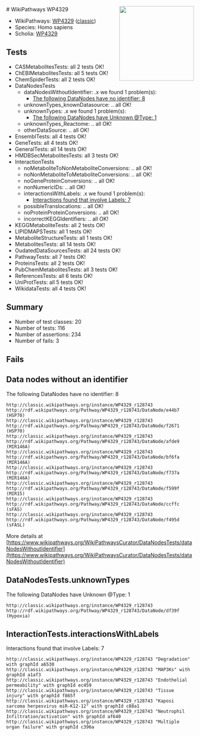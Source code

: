 <img style="float: right; width: 200px" src="https://upload.wikimedia.org/wikipedia/commons/thumb/8/83/Wplogo_with_text_500.png/640px-Wplogo_with_text_500.png" />
# WikiPathways WP4329

* WikiPathways: [WP4329](https://wikipathways.org/pathways/WP4329) ([classic](https://classic.wikipathways.org/instance/WP4329))
* Species: Homo sapiens
* Scholia: [WP4329](https://scholia.toolforge.org/wikipathways/WP4329)
## Tests
* CASMetabolitesTests: all 2 tests OK!
* ChEBIMetabolitesTests: all 5 tests OK!
* ChemSpiderTests: all 2 tests OK!
* DataNodesTests
    * dataNodesWithoutIdentifier: .x we found 1 problem(s):
        * [The following DataNodes have no identifier: 8](#d2d32fa7)
    * unknownTypes_knownDatasource: .. all OK!
    * unknownTypes: .x we found 1 problem(s):
        * [The following DataNodes have Unknown @Type: 1](#839973df)
    * unknownTypes_Reactome: .. all OK!
    * otherDataSource: .. all OK!
* EnsemblTests: all 4 tests OK!
* GeneTests: all 4 tests OK!
* GeneralTests: all 14 tests OK!
* HMDBSecMetabolitesTests: all 3 tests OK!
* InteractionTests
    * noMetaboliteToNonMetaboliteConversions: .. all OK!
    * noNonMetaboliteToMetaboliteConversions: .. all OK!
    * noGeneProteinConversions: .. all OK!
    * nonNumericIDs: .. all OK!
    * interactionsWithLabels: .x we found 1 problem(s):
        * [Interactions found that involve Labels: 7](#630d267e)
    * possibleTranslocations: .. all OK!
    * noProteinProteinConversions: .. all OK!
    * incorrectKEGGIdentifiers: .. all OK!
* KEGGMetaboliteTests: all 2 tests OK!
* LIPIDMAPSTests: all 1 tests OK!
* MetaboliteStructureTests: all 1 tests OK!
* MetabolitesTests: all 14 tests OK!
* OudatedDataSourcesTests: all 24 tests OK!
* PathwayTests: all 7 tests OK!
* ProteinsTests: all 2 tests OK!
* PubChemMetabolitesTests: all 3 tests OK!
* ReferencesTests: all 6 tests OK!
* UniProtTests: all 5 tests OK!
* WikidataTests: all 4 tests OK!


## Summary

* Number of test classes: 20
* Number of tests: 116
* Number of assertions: 234
* Number of fails: 3

## Fails

<a name="d2d32fa7" />

## Data nodes without an identifier

The following DataNodes have no identifier: 8
```
http://classic.wikipathways.org/instance/WP4329_r128743 http://rdf.wikipathways.org/Pathway/WP4329_r128743/DataNode/e44b7 (HSP70)
http://classic.wikipathways.org/instance/WP4329_r128743 http://rdf.wikipathways.org/Pathway/WP4329_r128743/DataNode/f2671 (HSP70)
http://classic.wikipathways.org/instance/WP4329_r128743 http://rdf.wikipathways.org/Pathway/WP4329_r128743/DataNode/afde9 (MIR146A)
http://classic.wikipathways.org/instance/WP4329_r128743 http://rdf.wikipathways.org/Pathway/WP4329_r128743/DataNode/bf6fa (MIR146A)
http://classic.wikipathways.org/instance/WP4329_r128743 http://rdf.wikipathways.org/Pathway/WP4329_r128743/DataNode/f737a (MIR146A)
http://classic.wikipathways.org/instance/WP4329_r128743 http://rdf.wikipathways.org/Pathway/WP4329_r128743/DataNode/f599f (MIR15)
http://classic.wikipathways.org/instance/WP4329_r128743 http://rdf.wikipathways.org/Pathway/WP4329_r128743/DataNode/ccffc (sFAS)
http://classic.wikipathways.org/instance/WP4329_r128743 http://rdf.wikipathways.org/Pathway/WP4329_r128743/DataNode/f495d (sFASL)
```

More details at [https://www.wikipathways.org/WikiPathwaysCurator/DataNodesTests/dataNodesWithoutIdentifier](https://www.wikipathways.org/WikiPathwaysCurator/DataNodesTests/dataNodesWithoutIdentifier)

<a name="839973df" />

## DataNodesTests.unknownTypes

The following DataNodes have Unknown @Type: 1
```
http://classic.wikipathways.org/instance/WP4329_r128743 http://rdf.wikipathways.org/Pathway/WP4329_r128743/DataNode/df39f (Hypoxia)
```

<a name="630d267e" />

## InteractionTests.interactionsWithLabels

Interactions found that involve Labels: 7
```
http://classic.wikipathways.org/instance/WP4329_r128743 "Degradation" with graphId a6530
http://classic.wikipathways.org/instance/WP4329_r128743 "MAP3Ks" with graphId a1af3
http://classic.wikipathways.org/instance/WP4329_r128743 "Endothelial permeability" with graphId ec459
http://classic.wikipathways.org/instance/WP4329_r128743 "Tissue injury" with graphId f865f
http://classic.wikipathways.org/instance/WP4329_r128743 "Kaposi sarcoma herpesvirus miR-K12-12" with graphId c88a1
http://classic.wikipathways.org/instance/WP4329_r128743 "Neutrophil 
Infiltration/activation" with graphId af640
http://classic.wikipathways.org/instance/WP4329_r128743 "Multiple organ failure" with graphId c396a
```

